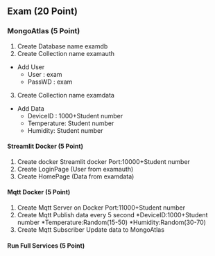 ## Exam (20 Point)

### MongoAtlas (5 Point)

1. Create Database name examdb
2. Create Collection name examauth
- Add User
  - User : exam
  - PassWD : exam

3. Create Collection name examdata
- Add Data
  - DeviceID : 1000+Student number
  - Temperature: Student number
  - Humidity: Student number

#### Streamlit Docker (5 Point)

1. Create docker Streamlit docker Port:10000+Student number
2. Create LoginPage (User from examauth)
3. Create HomePage (Data from examdata)

#### Mqtt Docker (5 Point)

1. Create Mqtt Server on Docker Port:11000+Student number
2. Create Mqtt Publish data every 5 second
*DeviceID:1000+Student number
*Temperature:Random(15-50)
*Humidity:Random(30-70)
3. Create Mqtt Subscriber Update data to MongoAtlas

#### Run Full Services (5 Point)

